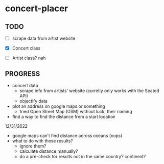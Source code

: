 # concert-placer
## TODO
- [ ] scrape data from artist website
- [x] Concert class
- [ ] Artist class? nah


## PROGRESS 
- concert data
  - scrape info from artists' website (curretly only works with the Seated API)
  - objectify data
- plot an address on google maps or something
  - tried Open Street Map (OSM) without luck, their naming 
- find a way to find the distance from a start location


12/31/2022
- google maps can't find distance across oceans (oops)
- what to do with these results?
  - ignore them?
  - calculate distance manually?
  - do a pre-check for results not in the same country? continent?
